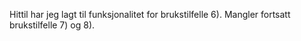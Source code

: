 Hittil har jeg lagt til funksjonalitet for brukstilfelle 6).
Mangler fortsatt brukstilfelle 7) og 8).
